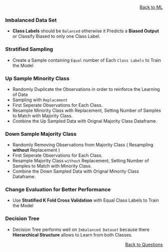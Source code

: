 <p align='right'><a align="right" href="https://github.com/KIRANKUMAR7296/Library/blob/main/Machine%20Learning/Machine%20Learning%20Models.md">Back to ML</a></p>

### Imbalanced Data Set

- **Class Labels** should be `Balanced` otherwise it Predicts a **Biased Output** or Classify Biased to only one Class Label.

### Stratified Sampling
- Create a Sample containing `Equal` number of Each `Class Labels` to Train the Model

### Up Sample Minority Class
- Randomly Duplicate the Observations in order to reinforce the Learning of Data
- Sampling with `Replacement`
- First Seperate Observations for Each Class.
- Resample Minority Class with Replacement, Setting Number of Samples to Match with Majority Class.
- Combine the Up Sampled Data with Orignal Majority Class Dataframe.

### Down Sample Majority Class
- Randomly Removing Observations from Majority Class ( Resampling **without** Replacement )
- First Seperate Observations for Each Class.
- Resample Majority Class `without` Replacement, Setting Number of Samples to Match with Minority Class.
- Combine the Down Sampled Data with Orignal Minority Class Dataframe.

### Change Evaluation for Better Performance
- Use **Stratified K Fold Cross Validation** with Equal Class Labels to Train the Model

### Decision Tree
- Decision Tree performs well on `Imbalanced Dataset` because there **Hierarchical Structure**  allows to Learn from both Classes.

<p align='right'><a align="right" href="https://github.com/KIRANKUMAR7296/Library/blob/main/Interview.md">Back to Questions</a></p>
